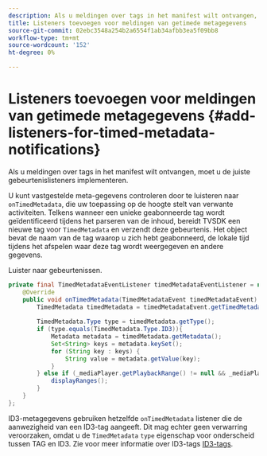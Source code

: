```yaml
---
description: Als u meldingen over tags in het manifest wilt ontvangen, moet u de juiste gebeurtenislisteners implementeren.
title: Listeners toevoegen voor meldingen van getimede metagegevens
source-git-commit: 02ebc3548a254b2a6554f1ab34afbb3ea5f09bb8
workflow-type: tm+mt
source-wordcount: '152'
ht-degree: 0%

---
```


# Listeners toevoegen voor meldingen van getimede metagegevens {#add-listeners-for-timed-metadata-notifications}

Als u meldingen over tags in het manifest wilt ontvangen, moet u de juiste gebeurtenislisteners implementeren.

U kunt vastgestelde meta-gegevens controleren door te luisteren naar `onTimedMetadata`, die uw toepassing op de hoogte stelt van verwante activiteiten. Telkens wanneer een unieke geabonneerde tag wordt geïdentificeerd tijdens het parseren van de inhoud, bereidt TVSDK een nieuwe tag voor `TimedMetadata` en verzendt deze gebeurtenis. Het object bevat de naam van de tag waarop u zich hebt geabonneerd, de lokale tijd tijdens het afspelen waar deze tag wordt weergegeven en andere gegevens.

Luister naar gebeurtenissen.

```java
private final TimedMetadataEventListener timedMetadataEventListener = new TimedMetadataEventListener() { 
    @Override 
    public void onTimedMetadata(TimedMetadataEvent timedMetadataEvent) { 
        TimedMetadata timedMetadata = timedMetadataEvent.getTimedMetadata(); 
 
        TimedMetadata.Type type = timedMetadata.getType(); 
        if (type.equals(TimedMetadata.Type.ID3)){ 
            Metadata metadata = timedMetadata.getMetadata(); 
            Set<String> keys = metadata.keySet(); 
            for (String key : keys) { 
                String value = metadata.getValue(key); 
            } 
        } else if (_mediaPlayer.getPlaybackRange() != null && _mediaPlayer.getPlaybackRange().getDuration() > 0) { 
            displayRanges(); 
        } 
    } 
}; 
```

ID3-metagegevens gebruiken hetzelfde `onTimedMetadata` listener die de aanwezigheid van een ID3-tag aangeeft. Dit mag echter geen verwarring veroorzaken, omdat u de `TimedMetadata` `type` eigenschap voor onderscheid tussen TAG en ID3. Zie voor meer informatie over ID3-tags [ID3-tags](../../../../tvsdk-3x-android-prog/android-3x-content-playback-options-android2/android-3x-id3-metadata-retrieve.md).

